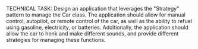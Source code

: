 TECHNICAL TASK: Design an application that leverages the "Strategy" pattern to manage the Car class. The application should allow for manual control, autopilot, or remote control of the car, as well as the ability to refuel using gasoline, electricity, or batteries. Additionally, the application should allow the car to honk and make different sounds, and provide different strategies for managing these functions.
